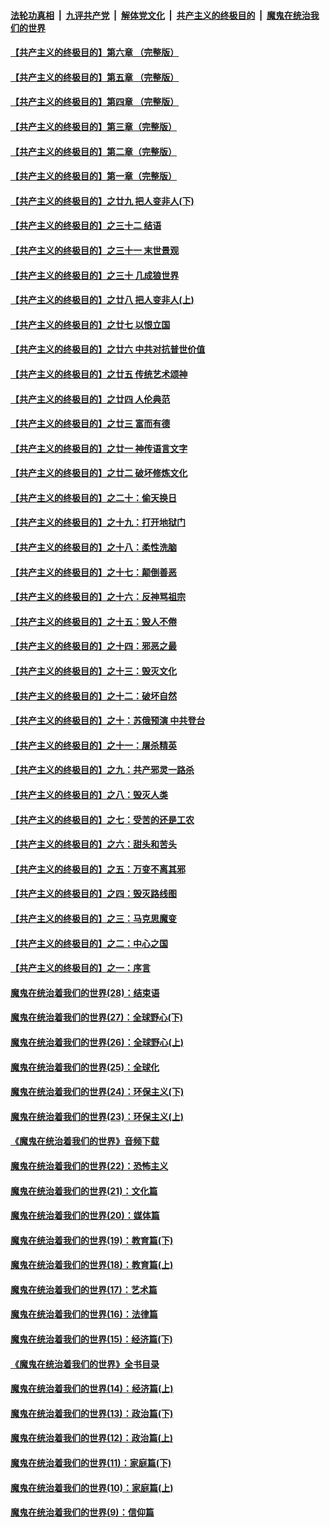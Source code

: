 ####  [法轮功真相](../../../../basic/blob/master/README.md?t=09261652) &nbsp;|&nbsp; [九评共产党](../../../../9ping.md/blob/master/README.md?t=09261652) &nbsp;|&nbsp; [解体党文化](../../../../jtdwh.md/blob/master/README.md?t=09261652)  &nbsp;|&nbsp; [共产主义的终极目的](../../../../gczydzjmd.md/blob/master/README.md?t=09261652) &nbsp;|&nbsp; [魔鬼在统治我们的世界](../../../../mgztzwmdsj.md/blob/master/README.md?t=09261652) 

#### [【共产主义的终极目的】第六章 （完整版）](../pages/nsc422/n11428913.md?t=09261652) 

#### [【共产主义的终极目的】第五章 （完整版）](../pages/nsc422/n11428912.md?t=09261652) 

#### [【共产主义的终极目的】第四章 （完整版）](../pages/nsc422/n11428907.md?t=09261652) 

#### [【共产主义的终极目的】第三章（完整版）](../pages/nsc422/n11428848.md?t=09261652) 

#### [【共产主义的终极目的】第二章（完整版）](../pages/nsc422/n11428831.md?t=09261652) 

#### [【共产主义的终极目的】第一章（完整版）](../pages/nsc422/n11417651.md?t=09261652) 

#### [【共产主义的终极目的】之廿九 把人变非人(下)](../pages/nsc422/n11344140.md?t=09261652) 

#### [【共产主义的终极目的】之三十二 结语](../pages/nsc422/n11360535.md?t=09261652) 

#### [【共产主义的终极目的】之三十一 末世景观](../pages/nsc422/n11351129.md?t=09261652) 

#### [【共产主义的终极目的】之三十 几成狼世界](../pages/nsc422/n11348280.md?t=09261652) 

#### [【共产主义的终极目的】之廿八 把人变非人(上)](../pages/nsc422/n11340492.md?t=09261652) 

#### [【共产主义的终极目的】之廿七 以恨立国](../pages/nsc422/n11336944.md?t=09261652) 

#### [【共产主义的终极目的】之廿六 中共对抗普世价值](../pages/nsc422/n11324785.md?t=09261652) 

#### [【共产主义的终极目的】之廿五 传统艺术颂神](../pages/nsc422/n11296396.md?t=09261652) 

#### [【共产主义的终极目的】之廿四 人伦典范](../pages/nsc422/n11296397.md?t=09261652) 

#### [【共产主义的终极目的】之廿三 富而有德](../pages/nsc422/n11283598.md?t=09261652) 

#### [【共产主义的终极目的】之廿一 神传语言文字](../pages/nsc422/n11263265.md?t=09261652) 

#### [【共产主义的终极目的】之廿二 破坏修炼文化](../pages/nsc422/n11245728.md?t=09261652) 

#### [【共产主义的终极目的】之二十：偷天换日](../pages/nsc422/n11238846.md?t=09261652) 

#### [【共产主义的终极目的】之十九：打开地狱门](../pages/nsc422/n11206376.md?t=09261652) 

#### [【共产主义的终极目的】之十八：柔性洗脑](../pages/nsc422/n11199994.md?t=09261652) 

#### [【共产主义的终极目的】之十七：颠倒善恶](../pages/nsc422/n11179782.md?t=09261652) 

#### [【共产主义的终极目的】之十六：反神骂祖宗](../pages/nsc422/n11166798.md?t=09261652) 

#### [【共产主义的终极目的】之十五：毁人不倦](../pages/nsc422/n11166792.md?t=09261652) 

#### [【共产主义的终极目的】之十四：邪恶之最](../pages/nsc422/n11150249.md?t=09261652) 

#### [【共产主义的终极目的】之十三：毁灭文化](../pages/nsc422/n11135227.md?t=09261652) 

#### [【共产主义的终极目的】之十二：破坏自然](../pages/nsc422/n11135214.md?t=09261652) 

#### [【共产主义的终极目的】之十：苏俄预演 中共登台](../pages/nsc422/n11118424.md?t=09261652) 

#### [【共产主义的终极目的】之十一：屠杀精英](../pages/nsc422/n11118442.md?t=09261652) 

#### [【共产主义的终极目的】之九：共产邪灵一路杀](../pages/nsc422/n11114139.md?t=09261652) 

#### [【共产主义的终极目的】之八：毁灭人类](../pages/nsc422/n11108503.md?t=09261652) 

#### [【共产主义的终极目的】之七：受苦的还是工农](../pages/nsc422/n11101809.md?t=09261652) 

#### [【共产主义的终极目的】之六：甜头和苦头](../pages/nsc422/n11096971.md?t=09261652) 

#### [【共产主义的终极目的】之五：万变不离其邪](../pages/nsc422/n11091285.md?t=09261652) 

#### [【共产主义的终极目的】之四：毁灭路线图](../pages/nsc422/n11086284.md?t=09261652) 

#### [【共产主义的终极目的】之三：马克思魔变](../pages/nsc422/n11061941.md?t=09261652) 

#### [【共产主义的终极目的】之二：中心之国](../pages/nsc422/n11047728.md?t=09261652) 

#### [【共产主义的终极目的】之一：序言](../pages/nsc422/n11086077.md?t=09261652) 

#### [魔鬼在统治着我们的世界(28)：结束语](../pages/nsc422/n10936246.md?t=09261652) 

#### [魔鬼在统治着我们的世界(27)：全球野心(下)](../pages/nsc422/n10928319.md?t=09261652) 

#### [魔鬼在统治着我们的世界(26)：全球野心(上)](../pages/nsc422/n10900318.md?t=09261652) 

#### [魔鬼在统治着我们的世界(25)：全球化](../pages/nsc422/n10788205.md?t=09261652) 

#### [魔鬼在统治着我们的世界(24)：环保主义(下)](../pages/nsc422/n10695307.md?t=09261652) 

#### [魔鬼在统治着我们的世界(23)：环保主义(上)](../pages/nsc422/n10688613.md?t=09261652) 

#### [《魔鬼在统治着我们的世界》音频下载](../pages/nsc422/n10635553.md?t=09261652) 

#### [魔鬼在统治着我们的世界(22)：恐怖主义](../pages/nsc422/n10614727.md?t=09261652) 

#### [魔鬼在统治着我们的世界(21)：文化篇](../pages/nsc422/n10597706.md?t=09261652) 

#### [魔鬼在统治着我们的世界(20)：媒体篇](../pages/nsc422/n10586579.md?t=09261652) 

#### [魔鬼在统治着我们的世界(19)：教育篇(下)](../pages/nsc422/n10564808.md?t=09261652) 

#### [魔鬼在统治着我们的世界(18)：教育篇(上)](../pages/nsc422/n10526970.md?t=09261652) 

#### [魔鬼在统治着我们的世界(17)：艺术篇](../pages/nsc422/n10499093.md?t=09261652) 

#### [魔鬼在统治着我们的世界(16)：法律篇](../pages/nsc422/n10485969.md?t=09261652) 

#### [魔鬼在统治着我们的世界(15)：经济篇(下)](../pages/nsc422/n10469975.md?t=09261652) 

#### [《魔鬼在统治着我们的世界》全书目录](../pages/nsc422/n10464261.md?t=09261652) 

#### [魔鬼在统治着我们的世界(14)：经济篇(上)](../pages/nsc422/n10457370.md?t=09261652) 

#### [魔鬼在统治着我们的世界(13)：政治篇(下)](../pages/nsc422/n10448270.md?t=09261652) 

#### [魔鬼在统治着我们的世界(12)：政治篇(上)](../pages/nsc422/n10444576.md?t=09261652) 

#### [魔鬼在统治着我们的世界(11)：家庭篇(下)](../pages/nsc422/n10440961.md?t=09261652) 

#### [魔鬼在统治着我们的世界(10)：家庭篇(上)](../pages/nsc422/n10435448.md?t=09261652) 

#### [魔鬼在统治着我们的世界(9)：信仰篇](../pages/nsc422/n10432159.md?t=09261652) 

